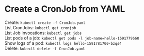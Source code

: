 # Create a CronJob from YAML

Create: `kubectl create -f CronJob.yaml`  
List CronJobs: `kubectl get cronjob`  
List Job invocations: `kubectl get jobs`  
List pods of a job: `kubectl get pods -l job-name=hello-1591779660`  
Show logs of a pod: `kubectl logs hello-1591781700-bzqs4`  
Delete: `kubectl delete -f CronJob.yaml`  